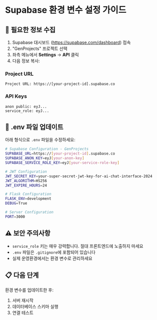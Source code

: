 # Supabase 환경 변수 설정 가이드

## 🔑 필요한 정보 수집

1. Supabase 대시보드 (https://supabase.com/dashboard) 접속
2. "GenProjects" 프로젝트 선택
3. 좌측 메뉴에서 **Settings** → **API** 클릭
4. 다음 정보 복사:

### Project URL
```
Project URL: https://[your-project-id].supabase.co
```

### API Keys
```
anon public: eyJ...
service_role: eyJ...
```

## 📝 .env 파일 업데이트

아래 형식으로 `.env` 파일을 수정하세요:

```bash
# Supabase Configuration - GenProjects
SUPABASE_URL=https://[your-project-id].supabase.co
SUPABASE_ANON_KEY=eyJ[your-anon-key]
SUPABASE_SERVICE_ROLE_KEY=eyJ[your-service-role-key]

# JWT Configuration
JWT_SECRET_KEY=your-super-secret-jwt-key-for-ai-chat-interface-2024
JWT_ALGORITHM=HS256
JWT_EXPIRE_HOURS=24

# Flask Configuration
FLASK_ENV=development
DEBUG=True

# Server Configuration
PORT=3000
```

## ⚠️ 보안 주의사항

- `service_role` 키는 매우 강력합니다. 절대 프론트엔드에 노출하지 마세요
- `.env` 파일은 `.gitignore`에 포함되어 있습니다
- 실제 운영환경에서는 환경 변수로 관리하세요

## 📋 다음 단계

환경 변수를 업데이트한 후:
1. 서버 재시작
2. 데이터베이스 스키마 실행
3. 연결 테스트